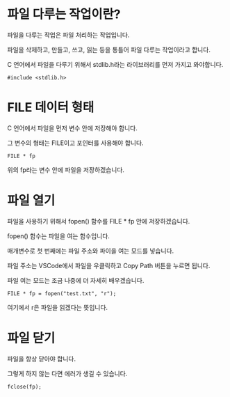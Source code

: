 # 파일 다루는 작업이란?
파일을 다루는 작업은 파일 처리하는 작업입니다.

파일을 삭제하고, 만들고, 쓰고, 읽는 등을 통틀어 파일 다루는 작업이라고 합니다.

C 언어에서 파일을 다루기 위해서 stdlib.h라는 라이브러리를 먼저 가지고 와야합니다.

```
#include <stdlib.h>
```

# FILE 데이터 형태
C 언어에서 파일을 먼저 변수 안에 저장해야 합니다.

그 변수의 형태는 FILE이고 포인터를 사용해야 합니다.

```
FILE * fp
```

위의 fp라는 변수 안에 파일을 저장하겠습니다.

# 파일 열기
파일을 사용하기 위해서 fopen() 함수를 FILE * fp 안에 저장하겠습니다.

fopen() 함수는 파일을 여는 함수입니다.

매개변수로 첫 번째에는 파일 주소와 파이을 여는 모드를 넣습니다.

파일 주소는 VSCode에서 파일을 우클릭하고 Copy Path 버튼을 누르면 됩니다.

파일 여는 모드는 조금 나중에 더 자세히 배우겠습니다.

```
FILE * fp = fopen("test.txt", "r");
```

여기에서 r은 파일을 읽겠다는 뜻입니다.

# 파일 닫기
파일을 항상 닫아야 합니다.

그렇게 하지 않는 다면 에러가 생길 수 있습니다.

```
fclose(fp);
```
